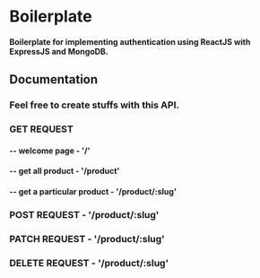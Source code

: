 # Boilerplate

#### Boilerplate for implementing authentication using ReactJS with ExpressJS and MongoDB.

## Documentation

### Feel free to create stuffs with this API.

### GET REQUEST

#### -- welcome page - '/'

#### -- get all product - '/product'

#### -- get a particular product - '/product/:slug'

### POST REQUEST - '/product/:slug'

### PATCH REQUEST - '/product/:slug'

### DELETE REQUEST - '/product/:slug'
